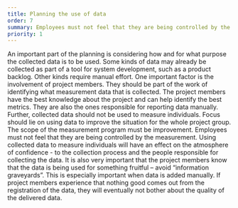 ```yaml
---
title: Planning the use of data
order: 7
summary: Employees must not feel that they are being controlled by the measurement
priority: 1
---
```

An important part of the planning is considering how and for what purpose the collected data is to be used. Some kinds of data may already be collected as part of a tool for system development, such as a product backlog. Other kinds require manual effort.
One important factor is the involvement of project members. They should be part of the work of identifying what measurement data that is collected. The project members have the best knowledge about the project and can help identify the best metrics. They are also the ones responsible for reporting data manually. Further, collected data should not be used to measure individuals. Focus should lie on using data to improve the situation for the whole project group. The scope of the measurement program must be improvement. Employees must not feel that they are being controlled by the measurement. Using collected data to measure individuals will have an effect on the atmosphere of confidence - to the collection process and the people responsible for collecting the data. It is also very important that the project members know that the data is being used for something fruitful – avoid “information graveyards”. This is especially important when data is added manually. If project members experience that nothing good comes out from the registration of the data, they will eventually not bother about the quality of the delivered data.
